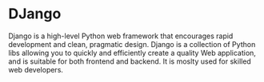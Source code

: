 # DJango

Django is a high-level Python web framework that encourages rapid development and clean, pragmatic design. Django is a collection of Python libs allowing you to quickly and efficiently create a quality Web application, and is suitable for both frontend and backend. It is moslty used for skilled web developers.
